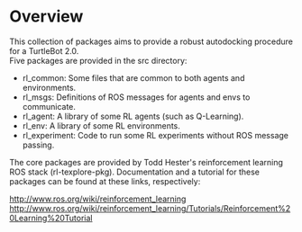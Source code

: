 # Overview
This collection of packages aims to provide a robust autodocking procedure for a TurtleBot 2.0.  
Five packages are provided in the src directory:
- rl_common:     Some files that are common to both agents and environments.
- rl_msgs:       Definitions of ROS messages for agents and envs to communicate.
- rl_agent:      A library of some RL agents (such as Q-Learning).
- rl_env:        A library of some RL environments.
- rl_experiment: Code to run some RL experiments without ROS message passing.

The core packages are provided by Todd Hester's reinforcement learning ROS stack (rl-texplore-pkg). Documentation and a tutorial for these packages can be found at these links, respectively:

http://www.ros.org/wiki/reinforcement_learning
http://www.ros.org/wiki/reinforcement_learning/Tutorials/Reinforcement%20Learning%20Tutorial 
	